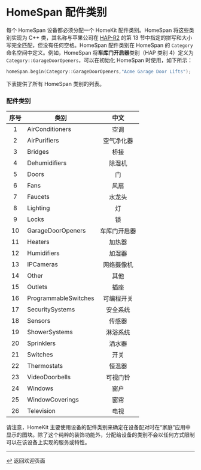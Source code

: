 <!-- 原文时间：2023.3.19，翻译时间：2024.5.6，校对时间：2024.6.26 -->

# HomeSpan 配件类别

每个 HomeSpan 设备都必须分配一个 HomeKit 配件类别。HomeSpan 将这些类别实现为 C++ 类，其名称与苹果公司在 [HAP-R2](../master/docs/HAP-R2.pdf) 的第 13 节中指定的拼写和大小写完全匹配，但没有任何空格。HomeSpan 配件类别在 HomeSpan 的 `Category` 命名空间中定义。例如，HomeSpan 将**车库门开启器**类别（HAP 类别 4）定义为 `Category::GarageDoorOpeners`，可以在初始化 HomeSpan 时使用，如下所示：

```C++
homeSpan.begin(Category::GarageDoorOpeners,"Acme Garage Door Lifts");
```

下表提供了所有 HomeSpan 类别的列表。

### 配件类别
|序号|类别|中文|
|:-:|--------------------------- | :------------------------------: |
| 1|AirConditioners | 空调 |
| 2|AirPurifiers | 空气净化器 |
| 3|Bridges |桥接|
| 4|Dehumidifiers |除湿机|
| 5|Doors |门|
| 6|Fans |风扇|
| 7|Faucets |水龙头|
| 8|Lighting |灯|
| 9|Locks| 锁|
| 10|GarageDoorOpeners |车库门开启器|
| 11|Heaters |加热器|
| 12|Humidifiers |加湿器|
| 13|IPCameras |网络摄像机|
| 14|Other |其他|
| 15|Outlets |插座|
| 16|ProgrammableSwitches |可编程开关|
| 17|SecuritySystems |安全系统|
| 18|Sensors |传感器|
| 19|ShowerSystems| 淋浴系统|
| 20|Sprinklers |洒水器|
| 21|Switches |开关|
| 22|Thermostats |恒温器|
| 23|VideoDoorbells| 可视门铃|
| 24|Windows |窗户|
| 25|WindowCoverings |窗帘|
| 26|Television |电视|

请注意，HomeKit 主要使用设备的配件类别来确定在设备配对时在“家庭”应用中显示的图块。除了这个纯粹的装饰功能外，分配给设备的类别不会以任何方式限制可以在该设备上实现的服务或特性。

---

[↩️](../README.md#resources) 返回欢迎页面
